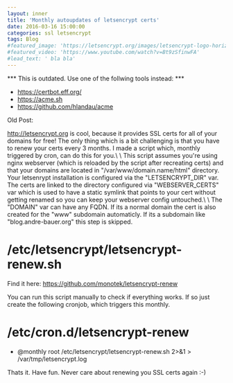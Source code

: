 ```yaml
---
layout: inner
title: 'Monthly autoupdates of letsencrypt certs'
date: 2016-03-16 15:00:00
categories: ssl letsencrypt
tags: Blog
#featured_image: 'https://letsencrypt.org/images/letsencrypt-logo-horizontal.svg'
#featured_video: 'https://www.youtube.com/watch?v=Bt9zSfinwFA'
#lead_text: ' bla bla'
---
```


*** This is outdated. Use one of the follwing tools instead: ***

* https://certbot.eff.org/
* https://acme.sh
* https://github.com/hlandau/acme


Old Post:

<http://letsencrypt.org> is cool, because it provides SSL certs for all of your domains for free! The only thing which is a bit challenging is that you have to renew your certs every 3 months. I made a script which, monthly triggered by cron, can do this for you.\\
\\
This script assumes you're using nginx webserver (which is reloaded by the script after recreating certs) and that your domains are located in "/var/www/domain.name/html" directory. Your letsenrypt installation is configured via the "LETSENCRYPT_DIR" var. The certs are linked to the directory configured via "WEBSERVER_CERTS" var which is used to have a static symlink that points to your cert without getting renamed so you can keep your webserver config untouched.\\
\\
The "DOMAIN" var can have any FQDN. If its a normal domain the cert is also created for the "www" subdomain automaticly. If its a subdomain like "blog.andre-bauer.org" this step is skipped.

/etc/letsencrypt/letsencrypt-renew.sh
=====================================

Find it here: <https://github.com/monotek/letsencrypt-renew>

You can run this script manually to check if everything works. If so just create the following cronjob, which triggers this monthly. 


/etc/cron.d/letsencrypt-renew
=============================

- @monthly root /etc/letsencrypt/letsencrypt-renew.sh 2>&1 > /var/tmp/letsencrypt.log

Thats it. Have fun. Never care about renewing you SSL certs again :-)
